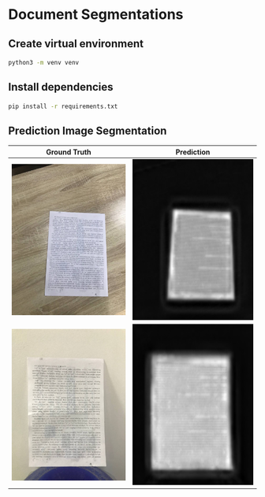 # Document Segmentations

## Create virtual environment

```bash
python3 -m venv venv
```

## Install dependencies

```bash
pip install -r requirements.txt
```

## Prediction Image Segmentation

| Ground Truth | Prediction |
| --- | --- |
|![Ground Truth](https://github.com/VisionCodeX/document-segment/blob/main/data/document.jpg) | ![Prediction image segmentation](https://github.com/VisionCodeX/document-segment/blob/main/data/prediction.png)|
|![Ground Truth](https://github.com/VisionCodeX/document-segment/blob/main/data/doc1.jpg) | ![Prediction image segmentation](https://github.com/VisionCodeX/document-segment/blob/main/data/prediction1.png)|
